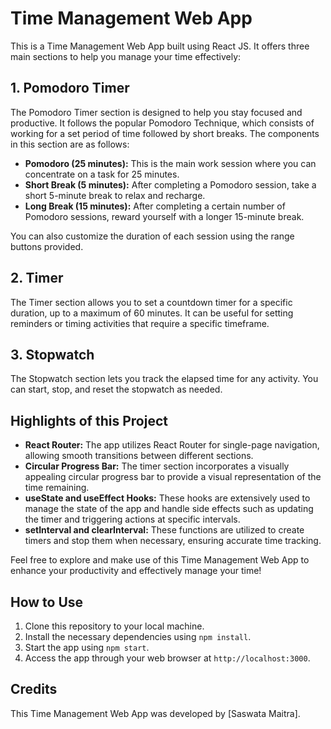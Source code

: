 # Time Management Web App

This is a Time Management Web App built using React JS. It offers three main sections to help you manage your time effectively:

## 1. Pomodoro Timer
The Pomodoro Timer section is designed to help you stay focused and productive. It follows the popular Pomodoro Technique, which consists of working for a set period of time followed by short breaks. The components in this section are as follows:

- **Pomodoro (25 minutes):** This is the main work session where you can concentrate on a task for 25 minutes.
- **Short Break (5 minutes):** After completing a Pomodoro session, take a short 5-minute break to relax and recharge.
- **Long Break (15 minutes):** After completing a certain number of Pomodoro sessions, reward yourself with a longer 15-minute break.

You can also customize the duration of each session using the range buttons provided.

## 2. Timer
The Timer section allows you to set a countdown timer for a specific duration, up to a maximum of 60 minutes. It can be useful for setting reminders or timing activities that require a specific timeframe.

## 3. Stopwatch
The Stopwatch section lets you track the elapsed time for any activity. You can start, stop, and reset the stopwatch as needed.

## Highlights of this Project
- **React Router:** The app utilizes React Router for single-page navigation, allowing smooth transitions between different sections.
- **Circular Progress Bar:** The timer section incorporates a visually appealing circular progress bar to provide a visual representation of the time remaining.
- **useState and useEffect Hooks:** These hooks are extensively used to manage the state of the app and handle side effects such as updating the timer and triggering actions at specific intervals.
- **setInterval and clearInterval:** These functions are utilized to create timers and stop them when necessary, ensuring accurate time tracking.

Feel free to explore and make use of this Time Management Web App to enhance your productivity and effectively manage your time!

## How to Use
1. Clone this repository to your local machine.
2. Install the necessary dependencies using `npm install`.
3. Start the app using `npm start`.
4. Access the app through your web browser at `http://localhost:3000`.

## Credits
This Time Management Web App was developed by [Saswata Maitra].
